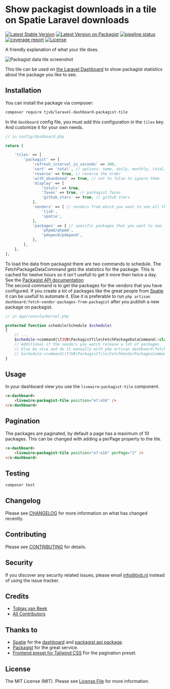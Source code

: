 # Show packagist downloads in a tile on Spatie Laravel downloads

[![Latest Stable Version](https://poser.pugx.org/tjvb/laravel-dashboard-packagist-tile/v/stable)](https://packagist.org/packages/tjvb/laravel-dashboard-packagist-tile)
[![Latest Version on Packagist](https://img.shields.io/packagist/v/tjvb/laravel-dashboard-packagist-tile.svg?style=flat-square)](https://packagist.org/packages/tjvb/laravel-dashboard-packagist-tile)
[![pipeline status](https://gitlab.com/tjvb/laravel-dashboard-packagist-tile/badges/master/pipeline.svg)](https://gitlab.com/tjvb/laravel-dashboard-packagist-tile/commits/master)
[![coverage report](https://gitlab.com/tjvb/laravel-dashboard-packagist-tile/badges/master/coverage.svg)](https://gitlab.com/tjvb/laravel-dashboard-packagist-tile/commits/master)
[![License](https://poser.pugx.org/tjvb/laravel-dashboard-packagist-tile/license)](https://packagist.org/packages/tjvb/laravel-dashboard-packagist-tile)


A friendly explanation of what your tile does.

![Packagist data tile screenshot](./docs/images/packagist-data-screenshot/jpg)

This tile can be used on [the Laravel Dashboard](https://docs.spatie.be/laravel-dashboard) to show packagist statistics about the package you like to see.

## Installation

You can install the package via composer:

```bash
composer require tjvb/laravel-dashboard-packagist-tile
```

In the `dashboard` config file, you must add this configuration in the `tiles` key. And customize it for your own needs.
```php
// in config/dashboard.php

return [

    'tiles' => [
        'packagist' => [
            'refresh_interval_in_seconds' => 300,
            'sort' => 'total', // options: name, daily, monthly, total, empty means no sorting.
            'reverse' => true, // reverse the order
            'with_abandoned' => true, // set to false to ignore them
            'display' => [
                'totals' => true,
                'faves' => true, // packagist faces
                'github_stars' => true, // github stars
            ],
            'vendors' => [ // vendors from which you want to see all the packages
                'tjvb',
                'spatie',
            ],
            'packages' => [ // specific packages that you want to see.
                'phpmd/phpmd',
                'pdepend/pdepend',
            ],
        ],
    ],
];


```

To load the data from packagist there are two commands to schedule. The FetchPackageDataCommand gets the statistics for the package. This is cached for twelve hours so it isn't usefull to get it more then twice a day. See the [Packagist API documentation](https://packagist.org/apidoc#get-package-data)  
The second command is to get the packages for the vendors that you have configured. If you create a lot of packages like the great people from [Spatie](https://spatie.be/) it can be usefull to automate it. Else it is preferable to run `php artisan dashboard:fetch-vendor-packages-from-packagist` after you publish a new package on packagist. 

```php
// in app/console/Kernel.php

protected function schedule(Schedule $schedule)
{
    // ...
    $schedule->command(\TJVB\PackagistTile\FetchPackageDataCommand::class)->twiceDaily();
    // Additional if the vendors you watch release a lot of packages.
    // Else be nice and do it manually with php artisan dashboard:fetch-vendor-packages-from-packagist.
    // $schedule->command(\TJVB\PackagistTile\FetchVendorPackagesCommand::class)->daily();
}
```

## Usage

In your dashboard view you use the `livewire:packagist-tile` component.

```html
<x-dashboard>
    <livewire:packagist-tile position="e7:e16" />
</x-dashboard>
```

## Pagination
The packages are paginated, by default a page has a maximum of 10 packages. This can be changed with adding a perPage property to the  tile.
```html
<x-dashboard>
    <livewire:packagist-tile position="e7:e16" perPage="2" />
</x-dashboard>
```

## Testing

``` bash
composer test
```

## Changelog

Please see [CHANGELOG](CHANGELOG.md) for more information on what has changed recently.

## Contributing

Please see [CONTRIBUTING](CONTRIBUTING.md) for details.

## Security

If you discover any security related issues, please email info@tjvb.nl instead of using the issue tracker.


## Credits

- [Tobias van Beek](https://github.com/tvbeek)
- [All Contributors](https://gitlab.com/tjvb/laravel-dashboard-packagist-tile/-/graphs/master)

## Thanks to
- [Spatie](https://docs.spatie.be) for the [dashboard](https://github.com/spatie/laravel-dashboard) and [packagist api package](https://github.com/spatie/packagist-api).
- [Packagist](https://packagist.org/) for the great service.
- [Frontend preset for Tailwind CSS](https://github.com/laravel-frontend-presets/tailwindcss) For the pagination preset.

## License

The MIT License (MIT). Please see [License File](LICENSE.md) for more information.
